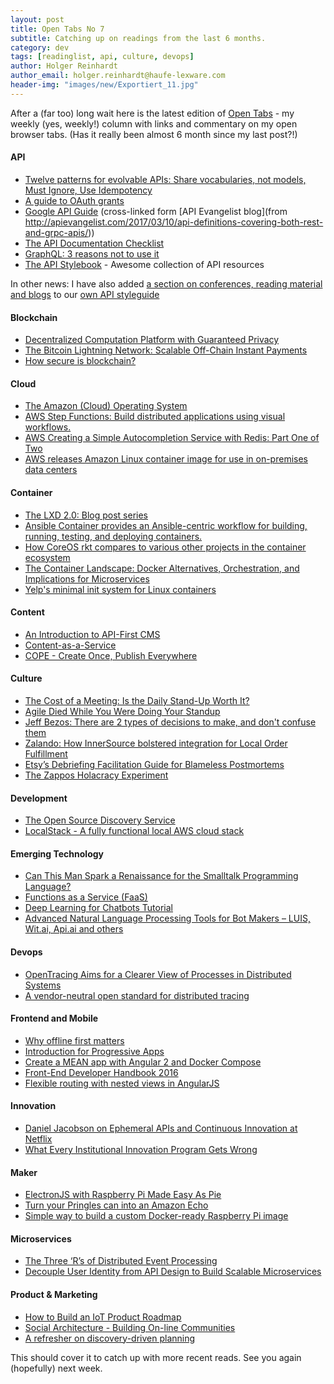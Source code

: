 ```yaml
---
layout: post
title: Open Tabs No 7
subtitle: Catching up on readings from the last 6 months.
category: dev
tags: [readinglist, api, culture, devops]
author: Holger Reinhardt
author_email: holger.reinhardt@haufe-lexware.com 
header-img: "images/new/Exportiert_11.jpg"
---
```


After a (far too) long wait here is the latest edition of [Open Tabs](/meta/category/opinion/) - my weekly (yes, weekly!) column with links and commentary on my open browser tabs. (Has it really been almost 6 month since my last post?!)
 
#### API
* [Twelve patterns for evolvable APIs: Share vocabularies, not models, Must Ignore, Use Idempotency](http://mamund.site44.com/talks/2017-03-sxsw/2017-03-sxsw-patterns.pdf)
* [A guide to OAuth grants](https://alexbilbie.com/guide-to-oauth-2-grants/)
* [Google API Guide](https://cloud.google.com/apis/design/) (cross-linked form [API Evangelist blog](from http://apievangelist.com/2017/03/10/api-definitions-covering-both-rest-and-grpc-apis/))
* [The API Documentation Checklist](https://blog.hitchhq.com/the-hitch-documentation-checklist-2887d4a2547d#.q73jhocac)
* [GraphQL: 3 reasons not to use it](https://blog.hitchhq.com/graphql-3-reasons-not-to-use-it-7715f60cb934#.bsp8uu8lx)
* [The API Stylebook](http://apistylebook.com) - Awesome collection of API resources

In other news: I have also added [a section on conferences, reading material and blogs](https://github.com/Haufe-Lexware/api-style-guide/blob/master/further-reading/further-reading.md) to our [own API styleguide](https://github.com/Haufe-Lexware/api-style-guide/blob/master/readme.md)

#### Blockchain
* [Decentralized Computation Platform with Guaranteed Privacy](http://www.enigma.co/enigma_full.pdf)
* [The Bitcoin Lightning Network: Scalable Off-Chain Instant Payments](https://lightning.network/lightning-network-paper.pdf)
* [How secure is blockchain?](https://www.taylorwessing.com/download/article-how-secure-is-block-chain.html)

#### Cloud
* [The Amazon (Cloud) Operating System](https://stratechery.com/2017/amazons-operating-system/)
* [AWS Step Functions: Build distributed applications using visual workflows.](https://aws.amazon.com/step-functions/)
* [AWS Creating a Simple Autocompletion Service with Redis: Part One of Two](https://aws.amazon.com/blogs/database/creating-a-simple-autocompletion-service-with-redis-part-one-of-two/)
* [AWS releases Amazon Linux container image for use in on-premises data centers](http://venturebeat.com/2016/11/01/aws-releases-amazon-linux-container-image-for-use-in-on-premises-data-centers/)


#### Container
* [The LXD 2.0: Blog post series](https://insights.ubuntu.com/2016/03/14/the-lxd-2-0-story-prologue/)
* [Ansible Container provides an Ansible-centric workflow for building, running, testing, and deploying containers.](http://docs.ansible.com/ansible-container/)
* [How CoreOS rkt compares to various other projects in the container ecosystem](https://coreos.com/rkt/docs/latest/rkt-vs-other-projects.html#rkt-vs-docker)
* [The Container Landscape: Docker Alternatives, Orchestration, and Implications for Microservices](https://www.infoq.com/articles/container-landscape-2016)
* [Yelp's minimal init system for Linux containers](https://github.com/Yelp/dumb-init)

#### Content
* [An Introduction to API-First CMS](https://snipcart.com/blog/intro-api-first-headless-cms-directus)
* [Content-as-a-Service](https://www.contentful.com/r/knowledgebase/content-as-a-service/)
* [COPE - Create Once, Publish Everywhere](https://www.programmableweb.com/news/cope-create-once-publish-everywhere/2009/10/13)

#### Culture
* [The Cost of a Meeting: Is the Daily Stand-Up Worth It?](http://blog.colinbreck.com/the-cost-of-a-meeting-is-the-daily-stand-up-worth-it/)
* [Agile Died While You Were Doing Your Standup](http://www.mindtheproduct.com/2017/04/agile-died-standup/)
* [Jeff Bezos: There are 2 types of decisions to make, and don't confuse them](http://www.businessinsider.de/jeff-bezos-on-type-1-and-type-2-decisions-2016-4)
* [Zalando: How InnerSource bolstered integration for Local Order Fulfillment](https://tech.zalando.com/blog/how-innersource-bolstered-integration-for-local-order-fulfillment/)
* [Etsy’s Debriefing Facilitation Guide for Blameless Postmortems](https://codeascraft.com/2016/11/17/debriefing-facilitation-guide/)
* [The Zappos Holacracy Experiment](https://hbr.org/ideacast/2016/07/the-zappos-holacracy-experiment.html)

#### Development
* [The Open Source Discovery Service](https://libraries.io)
* [LocalStack - A fully functional local AWS cloud stack](https://bitbucket.org/atlassian/localstack)

#### Emerging Technology
* [Can This Man Spark a Renaissance for the Smalltalk Programming Language?](https://thenewstack.io/can-man-spark-renaissance-smalltalk-programming-language/)
* [Functions as a Service (FaaS)](http://blog.alexellis.io/functions-as-a-service/)
* [Deep Learning for Chatbots Tutorial](http://www.wildml.com/2016/04/deep-learning-for-chatbots-part-1-introduction/)
* [Advanced Natural Language Processing Tools for Bot Makers – LUIS, Wit.ai, Api.ai and others](https://stanfy.com/blog/advanced-natural-language-processing-tools-for-bot-makers/)

#### Devops
* [OpenTracing Aims for a Clearer View of Processes in Distributed Systems](https://thenewstack.io/opentracing-aims-clearer-view-processes-distributed-systems/)
* [A vendor-neutral open standard for distributed tracing](http://opentracing.io)

#### Frontend and Mobile
* [Why offline first matters](http://techforum.booknetcanada.ca/why-offline-first-matters/)
* [Introduction for Progressive Apps](https://auth0.com/blog/introduction-to-progressive-apps-part-one/)
* [Create a MEAN app with Angular 2 and Docker Compose](https://scotch.io/tutorials/create-a-mean-app-with-angular-2-and-docker-compose)
* [Front-End Developer Handbook 2016](https://www.frontendhandbook.com)
* [Flexible routing with nested views in AngularJS](https://github.com/angular-ui/ui-router)

#### Innovation
* [Daniel Jacobson on Ephemeral APIs and Continuous Innovation at Netflix](https://www.infoq.com/news/2015/11/daniel-jacobson-ephemeral-apis)
* [What Every Institutional Innovation Program Gets Wrong](https://medium.nobl.io/what-every-institutional-innovation-program-gets-wrong-8943fdee9fce#.33o3a7ejs)

#### Maker
* [ElectronJS with Raspberry Pi Made Easy As Pie](https://resin.io/blog/electronjs-the-ultimate-guide/)
* [Turn your Pringles can into an Amazon Echo](http://blog.nextthing.co/turn-your-pringles-can-into-an-amazon-echo-with-c-h-i-p/)
* [Simple way to build a custom Docker-ready Raspberry Pi image](http://jonasrosland.com/simple-way-to-build-a-custom-docker-ready-raspberry-pi-image/)

#### Microservices
* [The Three ‘R’s of Distributed Event Processing](https://opencredo.com/three-rs-distributed-event-processing/)
* [Decouple User Identity from API Design to Build Scalable Microservices](http://nordicapis.com/decouple-user-identity-from-api-design-to-build-scalable-microservices/)

#### Product & Marketing
* [How to Build an IoT Product Roadmap](https://www.productplan.com/build-iot-product-roadmap/)
* [Social Architecture - Building On-line Communities](https://www.gitbook.com/book/hintjens/social-architecture/details)
* [A refresher on discovery-driven planning](https://hbr.org/2017/02/a-refresher-on-discovery-driven-planning)

This should cover it to catch up with more recent reads. See you again (hopefully) next week.

